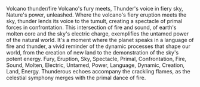 Volcano thunder/fire
Volcano's fury meets,
Thunder's voice in fiery sky,
Nature's power, unleashed.
Where the volcano's fiery eruption meets the sky, thunder lends its voice to the tumult, creating a spectacle of primal forces in confrontation. This intersection of fire and sound, of earth's molten core and the sky's electric charge, exemplifies the untamed power of the natural world. It's a moment where the planet speaks in a language of fire and thunder, a vivid reminder of the dynamic processes that shape our world, from the creation of new land to the demonstration of the sky's potent energy.
Fury, Eruption, Sky, Spectacle, Primal, Confrontation, Fire, Sound, Molten, Electric, Untamed, Power, Language, Dynamic, Creation, Land, Energy.
Thunderous echoes accompany the crackling flames, as the celestial symphony merges with the primal dance of fire.